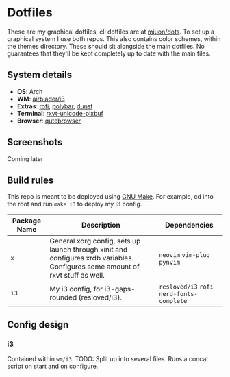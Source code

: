 # Dotfiles
These are my graphical dotfiles, cli dotfiles are at [miuon/dots](https://github.com/miuon/dots). To set up a graphical system I use both repos. This also contains color schemes, within the themes directory. These should sit alongside the main dotfiles. No guarantees that they'll be kept completely up to date with the main files.

## System details
+ **OS**: Arch
+ **WM**: [airblader/i3](https://github.com/airblader/i3)
+ **Extras**: [rofi](https://github.com/davatorium/rofi), [polybar](https://github.com/polybar/polybar), [dunst](https://github.com/dunst-project/dunst)
+ **Terminal**: [rxvt-unicode-pixbuf](https://aur.archlinux.org/packages/rxvt-unicode-pixbuf)
+ **Browser**: [qutebrowser](https://github.com/qutebrowser/qutebrowser)

## Screenshots
Coming later

## Build rules
This repo is meant to be deployed using [GNU Make](https://gnu.org/software/make). For example, cd into the root and run `make i3` to deploy my i3 config.

| Package Name | Description | Dependencies |
| --- | --- | --- |
| `x` | General xorg config, sets up launch through xinit and configures xrdb variables. Configures some amount of rxvt stuff as well. | `neovim` `vim-plug` `pynvim` |
| `i3` | My i3 config, for i3-gaps-rounded (resloved/i3). | `resloved/i3` `rofi` `nerd-fonts-complete` |

## Config design

### i3
Contained within `wm/i3`. TODO: Split up into several files. Runs a concat script on start and on configure.
